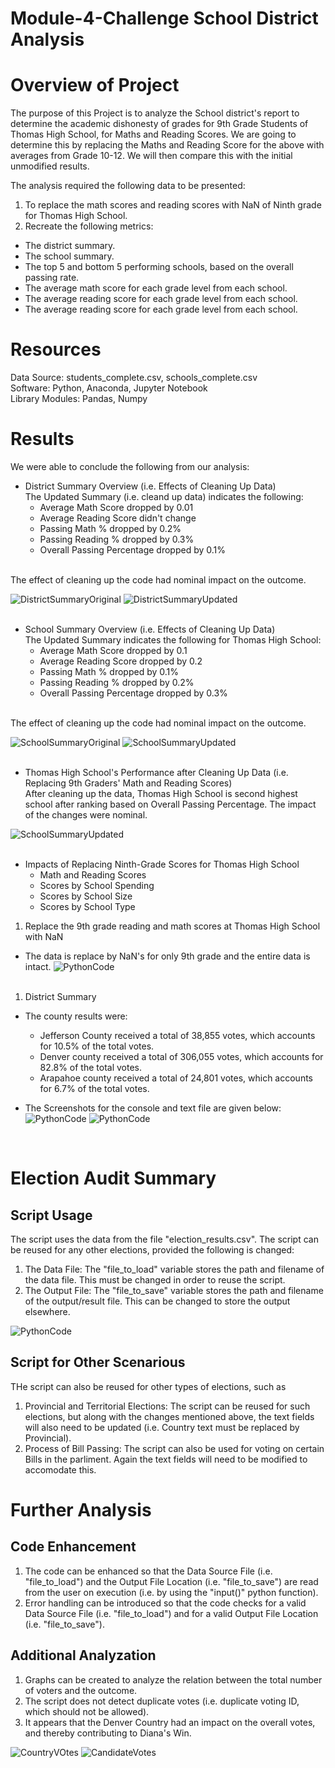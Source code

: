 # Module-4-Challenge School District Analysis
# Overview of Project #
The purpose of this Project is to analyze the School district's report to determine the academic dishonesty of grades for 9th Grade Students of Thomas High School, for Maths and Reading Scores. We are going to determine this by replacing the Maths and Reading Score for the above with averages from Grade 10-12. We will then compare this with the initial unmodified results. 

The analysis required the following data to be presented:
1. To replace the math scores and reading scores with NaN of Ninth grade for Thomas High School.
2. Recreate the following metrics:
  - The district summary.
  - The school summary.
  - The top 5 and bottom 5 performing schools, based on the overall passing rate.
  - The average math score for each grade level from each school.
  - The average reading score for each grade level from each school.
  - The average reading score for each grade level from each school.

# Resources #
Data Source: students_complete.csv, schools_complete.csv  <br>
Software: Python, Anaconda, Jupyter Notebook <br>
Library Modules: Pandas, Numpy

# Results #
We were able to conclude the following from our analysis:
- District Summary Overview (i.e. Effects of Cleaning Up Data) <br>
The Updated Summary (i.e. cleand up data) indicates the following:
  - Average Math Score dropped by 0.01
  - Average Reading Score didn't change
  - Passing Math % dropped by 0.2%
  - Passing Reading % dropped by 0.3%
  - Overall Passing Percentage dropped by 0.1%
<br>
The effect of cleaning up the code had nominal impact on the outcome. 

![DistrictSummaryOriginal](/Screenshots/DistrictSummaryOriginal.png)
![DistrictSummaryUpdated](/Screenshots/DistrictSummaryUpdated.png)
<br><br>

- School Summary Overview (i.e. Effects of Cleaning Up Data) <br>
The Updated Summary indicates the following for Thomas High School:
  - Average Math Score dropped by 0.1
  - Average Reading Score dropped by 0.2
  - Passing Math % dropped by 0.1%
  - Passing Reading % dropped by 0.2%
  - Overall Passing Percentage dropped by 0.3%
<br>
The effect of cleaning up the code had nominal impact on the outcome. 

![SchoolSummaryOriginal](/Screenshots/SchoolSummaryOriginal.png)
![SchoolSummaryUpdated](/Screenshots/SchoolSummaryUpdated.png)
<br><br>

- Thomas High School's Performance after Cleaning Up Data (i.e. Replacing 9th Graders' Math and Reading Scores) <br>
After cleaning up the data, Thomas High School is second highest school after ranking based on Overall Passing Percentage. The impact of the changes were nominal.

![SchoolSummaryUpdated](/Screenshots/SchoolSummaryUpdated.png)
<br><br>

- Impacts of Replacing Ninth-Grade Scores for Thomas High School
  - Math and Reading Scores
  - Scores by School Spending
  - Scores by School Size
  - Scores by School Type




1. Replace the 9th grade reading and math scores at Thomas High School with NaN
  - The data is replace by NaN's for only 9th grade and the entire data is intact.
![PythonCode](/Screenshots/StudentData.png)
<br><br>

1. District Summary
- The county results were:
  - Jefferson County received a total of 38,855 votes, which accounts for 10.5% of the total votes. 
  - Denver county received a total of 306,055 votes, which accounts for 82.8% of the total votes. 
  - Arapahoe county received a total of 24,801 votes, which accounts for 6.7% of the total votes.






- The Screenshots for the console and text file are given below:<br>
![PythonCode](/Screenshots/ElectionResultsConsole.png)
![PythonCode](/Screenshots/ElectionResultsText.png)
<br>

# Election Audit Summary #
## Script Usage ##
The script uses the data from the file "election_results.csv". The script can be reused for any other elections, provided the following is changed:
1. The Data File: The "file_to_load" variable stores the path and filename of the data file. This must be changed in order to reuse the script.
2. The Output File: The "file_to_save" variable stores the path and filename of the output/result file. This can be changed to store the output elsewhere. 

![PythonCode](/Screenshots/PythonCode.png)
<br>

## Script for Other Scenarious ##
THe script can also be reused for other types of elections, such as
1. Provincial and Territorial Elections: The script can be reused for such elections, but along with the changes mentioned above, the text fields will also need to be updated (i.e. Country text must be replaced by Provincial).
2. Process of Bill Passing: The script can also be used for voting on certain Bills in the parliment. Again the text fields will need to be modified to accomodate this. 

# Further Analysis #
## Code Enhancement ##
1. The code can be enhanced so that the Data Source File (i.e. "file_to_load") and the Output File Location (i.e. "file_to_save") are read from the user on execution (i.e. by using the "input()" python function).
2. Error handling can be introduced so that the code checks for a valid Data Source File (i.e. "file_to_load") and for a valid Output File Location (i.e. "file_to_save").

## Additional Analyzation ##
1. Graphs can be created to analyze the relation between the total number of voters and the outcome.
2. The script does not detect duplicate votes (i.e. duplicate voting ID, which should not be allowed).
3. It appears that the Denver Country had an impact on the overall votes, and thereby contributing to Diana's Win.

![CountryVOtes](/Screenshots/TotalVotesByCountry.png)
![CandidateVotes](/Screenshots/TotalVotesByCandidate.png)
<br>
